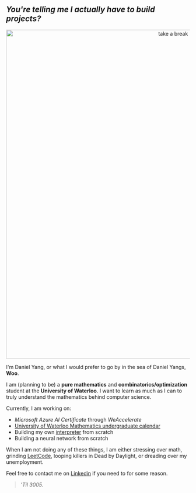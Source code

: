 ## *You're telling me I actually have to build projects?*
<div align="center">
<img src="https://github.com/sprwoo/sprwoo/blob/main/wiidy.png" alt="take a break" width="900"/>
</div>

I'm Daniel Yang, or what I would prefer to go by in the sea of Daniel Yangs, **Woo**.

I am (planning to be) a **pure mathematics** and **combinatorics/optimization** student at the **University of Waterloo**. I want to learn as much as I can to truly understand the mathematics behind computer science.

Currently, I am working on:
- *Microsoft Azure AI Certificate* through *WeAccelerate*
- [University of Waterloo Mathematics undergraduate calendar](https://github.com/sprwoo/UW-Undergrad-Calendar)
- Building my own [interpreter](https://github.com/sprwoo/Compiler) from scratch
- Building a neural network from scratch

When I am not doing any of these things, I am either stressing over math, grinding [LeetCode](https://leetcode.com/u/sprucetreeleaf/), looping killers in Dead by Daylight, or dreading over my unemployment. 

Feel free to contact me on [Linkedin](https://www.linkedin.com/in/yangiel/) if you need to for some reason. 

> *'Til 3005.*
